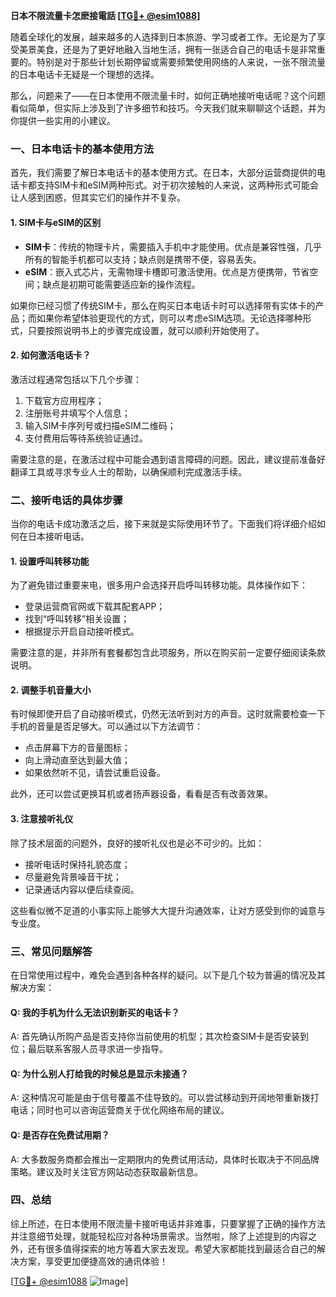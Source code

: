 **日本不限流量卡怎麽接電話 [[TG💪+ @esim1088](https://t.me/s/esim1088)]**

随着全球化的发展，越来越多的人选择到日本旅游、学习或者工作。无论是为了享受美景美食，还是为了更好地融入当地生活，拥有一张适合自己的电话卡是非常重要的。特别是对于那些计划长期停留或需要频繁使用网络的人来说，一张不限流量的日本电话卡无疑是一个理想的选择。

那么，问题来了——在日本使用不限流量卡时，如何正确地接听电话呢？这个问题看似简单，但实际上涉及到了许多细节和技巧。今天我们就来聊聊这个话题，并为你提供一些实用的小建议。

### 一、日本电话卡的基本使用方法

首先，我们需要了解日本电话卡的基本使用方式。在日本，大部分运营商提供的电话卡都支持SIM卡和eSIM两种形式。对于初次接触的人来说，这两种形式可能会让人感到困惑，但其实它们的操作并不复杂。

#### 1. SIM卡与eSIM的区别
- **SIM卡**：传统的物理卡片，需要插入手机中才能使用。优点是兼容性强，几乎所有的智能手机都可以支持；缺点则是携带不便，容易丢失。
- **eSIM**：嵌入式芯片，无需物理卡槽即可激活使用。优点是方便携带，节省空间；缺点是初期可能需要适应新的操作流程。

如果你已经习惯了传统SIM卡，那么在购买日本电话卡时可以选择带有实体卡的产品；而如果你希望体验更现代的方式，则可以考虑eSIM选项。无论选择哪种形式，只要按照说明书上的步骤完成设置，就可以顺利开始使用了。

#### 2. 如何激活电话卡？
激活过程通常包括以下几个步骤：
1. 下载官方应用程序；
2. 注册账号并填写个人信息；
3. 输入SIM卡序列号或扫描eSIM二维码；
4. 支付费用后等待系统验证通过。

需要注意的是，在激活过程中可能会遇到语言障碍的问题。因此，建议提前准备好翻译工具或寻求专业人士的帮助，以确保顺利完成激活手续。

### 二、接听电话的具体步骤

当你的电话卡成功激活之后，接下来就是实际使用环节了。下面我们将详细介绍如何在日本接听电话。

#### 1. 设置呼叫转移功能
为了避免错过重要来电，很多用户会选择开启呼叫转移功能。具体操作如下：
- 登录运营商官网或下载其配套APP；
- 找到“呼叫转移”相关设置；
- 根据提示开启自动接听模式。

需要注意的是，并非所有套餐都包含此项服务，所以在购买前一定要仔细阅读条款说明。

#### 2. 调整手机音量大小
有时候即使开启了自动接听模式，仍然无法听到对方的声音。这时就需要检查一下手机的音量是否足够大。可以通过以下方法调节：
- 点击屏幕下方的音量图标；
- 向上滑动直至达到最大值；
- 如果依然听不见，请尝试重启设备。

此外，还可以尝试更换耳机或者扬声器设备，看看是否有改善效果。

#### 3. 注意接听礼仪
除了技术层面的问题外，良好的接听礼仪也是必不可少的。比如：
- 接听电话时保持礼貌态度；
- 尽量避免背景噪音干扰；
- 记录通话内容以便后续查阅。

这些看似微不足道的小事实际上能够大大提升沟通效率，让对方感受到你的诚意与专业度。

### 三、常见问题解答

在日常使用过程中，难免会遇到各种各样的疑问。以下是几个较为普遍的情况及其解决方案：

#### Q: 我的手机为什么无法识别新买的电话卡？
A: 首先确认所购产品是否支持你当前使用的机型；其次检查SIM卡是否安装到位；最后联系客服人员寻求进一步指导。

#### Q: 为什么别人打给我的时候总是显示未接通？
A: 这种情况可能是由于信号覆盖不佳导致的。可以尝试移动到开阔地带重新拨打电话；同时也可以咨询运营商关于优化网络布局的建议。

#### Q: 是否存在免费试用期？
A: 大多数服务商都会推出一定期限内的免费试用活动，具体时长取决于不同品牌策略。建议及时关注官方网站动态获取最新信息。

### 四、总结

综上所述，在日本使用不限流量卡接听电话并非难事，只要掌握了正确的操作方法并注意细节处理，就能轻松应对各种场景需求。当然啦，除了上述提到的内容之外，还有很多值得探索的地方等着大家去发现。希望大家都能找到最适合自己的解决方案，享受更加便捷高效的通讯体验！

[[TG💪+ @esim1088](https://t.me/s/esim1088) ![Image](https://i.postimg.cc/4NQfJmqS/Snipaste-2025-05-13-00-14-12.png)]